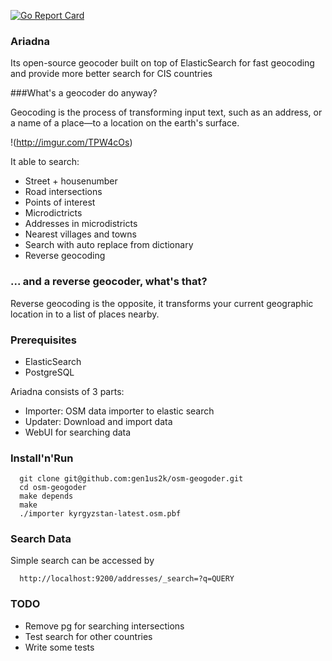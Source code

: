 [![Go Report Card](http://goreportcard.com/badge/gen1us2k/ariadna)](http://goreportcard.com/report/gen1us2k/ariadna)
### Ariadna
Its open-source geocoder built on top of ElasticSearch for fast geocoding and provide more better search for CIS countries

###What's a geocoder do anyway?

Geocoding is the process of transforming input text, such as an address, or a name of a place—to a location on the earth's surface.

!(http://imgur.com/TPW4cOs)


It able to search:
* Street + housenumber
* Road intersections
* Points of interest
* Microdictricts
* Addresses in microdistricts
* Nearest villages and towns
* Search with auto replace from dictionary
* Reverse geocoding

### ... and a reverse geocoder, what's that?

Reverse geocoding is the opposite, it transforms your current geographic location in to a list of places nearby.

### Prerequisites

* ElasticSearch
* PostgreSQL

Ariadna consists of 3 parts:
* Importer: OSM data importer to elastic search
* Updater: Download and import data
* WebUI for searching data

### Install'n'Run


```
  git clone git@github.com:gen1us2k/osm-geogoder.git
  cd osm-geogoder
  make depends
  make 
  ./importer kyrgyzstan-latest.osm.pbf
```

### Search Data

Simple search can be accessed by
```
  http://localhost:9200/addresses/_search=?q=QUERY
```

### TODO
* Remove pg for searching intersections
* Test search for other countries
* Write some tests
